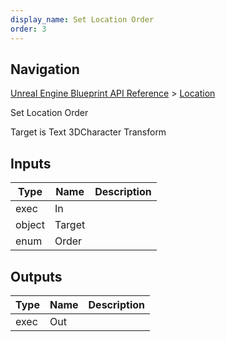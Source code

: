 ```yaml
---
display_name: Set Location Order
order: 3
---
```

## Navigation

[Unreal Engine Blueprint API Reference](https://dev.epicgames.com/documentation/en-us/unreal-engine/BlueprintAPI) > [Location](https://dev.epicgames.com/documentation/en-us/unreal-engine/BlueprintAPI/Location)

Set Location Order

Target is Text 3DCharacter Transform

## Inputs

| Type | Name | Description |
| --- | --- | --- |
| exec | In |  |
| object | Target |  |
| enum | Order |  |

## Outputs

| Type | Name | Description |
| --- | --- | --- |
| exec | Out |  |
